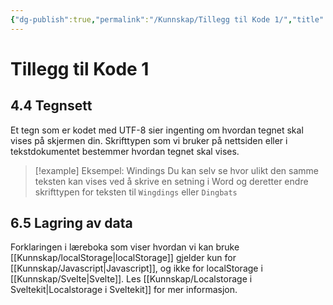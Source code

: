 ```yaml
---
{"dg-publish":true,"permalink":"/Kunnskap/Tillegg til Kode 1/","title":"Tillegg til Kode 1","tags":["it1"]}
---
```



# Tillegg til Kode 1

## 4.4 Tegnsett
Et tegn som er kodet med UTF-8 sier ingenting om hvordan tegnet skal vises på skjermen din. Skrifttypen som vi bruker på nettsiden eller i tekstdokumentet bestemmer hvordan tegnet skal vises. 

>[!example] Eksempel: Windings
>Du kan selv se hvor ulikt den samme teksten kan vises ved å skrive en setning i Word og deretter endre skrifttypen for teksten til `Wingdings` eller `Dingbats` 

## 6.5 Lagring av data
Forklaringen i læreboka som viser hvordan vi kan bruke [[Kunnskap/localStorage\|localStorage]] gjelder kun for [[Kunnskap/Javascript\|Javascript]], og ikke for localStorage i [[Kunnskap/Svelte\|Svelte]]. Les [[Kunnskap/Localstorage i Sveltekit\|Localstorage i Sveltekit]] for mer informasjon.
